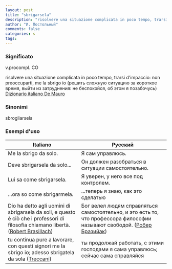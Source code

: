 ```yaml
---
layout: post
title: "sbrigarsela"
description: "risolvere una situazione complicata in poco tempo, trarsi d'impaccio: non preoccuparti, me la sbrigo io (решить сложную ситуацию за короткое время, выйти из затруднения: не беспокойся, об этом я позабочусь)"
author: "И. Постольный"
comments: false
categories: s
tags:
---
```


### Significato

v.procompl. CO

risolvere una situazione complicata in poco tempo, trarsi d'impaccio: non preoccuparti, me la sbrigo io (решить сложную ситуацию за короткое время, выйти из затруднения: не беспокойся, об этом я позабочусь) [Dizionario italiano De Mauro](https://educalingo.com/ru/dic-it/sbrigarsela)

### Sinonimi

sbrogliarsela

### Esempi d'uso

| Italiano | Русский |
|----------|---------|
|Me la sbrigo da solo.|Я сам управлюсь.|
|Deve sbrigarsela da solo...|Он должен разобраться в ситуации самостоятельно.|
|Lui sa come sbrigarsela.|Я уверен, у него все под контролем.|
|...ora so come sbrigarmela.|...теперь я знаю, как это сделатью|
|Dio ha detto agli uomini di sbrigarsela da soli, e questo è ciò che i professori di filosofia chiamano libertà. ([Robert Brasillach](https://it.wikipedia.org/wiki/Robert_Brasillach))|Бог велел людям справляться самостоятельно, и это есть то, что профессора философии называют свободой. ([Робер Бразийак](https://ru.wikipedia.org/wiki/Бразийак,_Робер))|
|tu continua pure a lavorare, con questi signori me la sbrigo io; adesso sbrigatela da sola ([Treccani](https://www.treccani.it/vocabolario/sbrigare_(Sinonimi-e-Contrari)))|ты продолжай работать, с этими господами я сама управлюсь; сейчас самa справляйся|